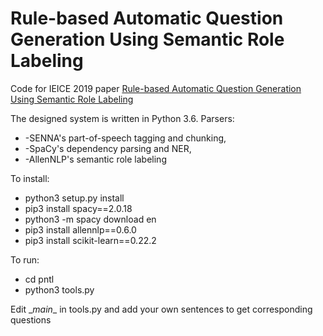 Rule-based Automatic Question Generation Using Semantic Role Labeling
=============

Code for IEICE 2019 paper [Rule-based Automatic Question Generation Using Semantic Role Labeling](https://search.ieice.org/bin/pdf_link.php?category=D&lang=E&year=2019&fname=e102-d_7_1362)


The designed system is written in Python 3.6.
Parsers:
* -SENNA's part-of-speech tagging and chunking,
* -SpaCy's dependency parsing and NER,
* -AllenNLP's semantic role labeling


To install:
* python3 setup.py install
* pip3 install spacy==2.0.18
* python3 -m spacy download en
* pip3 install allennlp==0.6.0
* pip3 install scikit-learn==0.22.2

To run:
* cd pntl
* python3 tools.py

Edit \__main__ in tools.py and add your own sentences to get corresponding questions